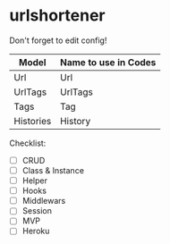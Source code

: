 # urlshortener

Don't forget to edit config!

| Model    | Name to use in Codes | 
|----------|----------------------| 
| Url      | Url                  | 
| UrlTags  | UrlTags              | 
| Tags     | Tag                  | 
| Histories| History              | 

Checklist:

- [ ] CRUD
- [ ] Class & Instance
- [ ] Helper
- [ ] Hooks
- [ ] Middlewars
- [ ] Session
- [ ] MVP
- [ ] Heroku